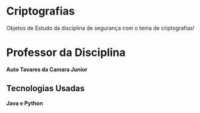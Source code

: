 

# Criptografias

Objetos de Estudo da disciplina de segurança com o tema de criptografias!

# Professor da Disciplina

**Auto Tavares da Camara Junior**

## Tecnologias Usadas

**Java e Python**



 





